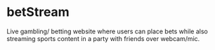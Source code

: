 # betStream
Live gambling/ betting website where users can place bets while also streaming sports content in a party with friends over webcam/mic. 
